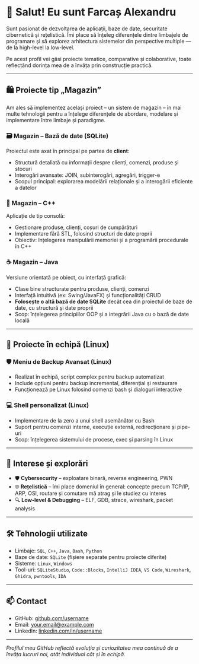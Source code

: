 # 👋 Salut! Eu sunt Farcaș Alexandru

Sunt pasionat de dezvoltarea de aplicații, baze de date, securitate cibernetică și rețelistică. Îmi place să înțeleg diferențele dintre limbajele de programare și să explorez arhitectura sistemelor din perspective multiple — de la high-level la low-level.

Pe acest profil vei găsi proiecte tematice, comparative și colaborative, toate reflectând dorința mea de a învăța prin construcție practică.

---

## 🛍️ Proiecte tip „Magazin”

Am ales să implementez același proiect – un sistem de magazin – în mai multe tehnologii pentru a înțelege diferențele de abordare, modelare și implementare între limbaje și paradigme.

### 🗃️ Magazin – Bază de date (SQLite)
Proiectul este axat în principal pe partea de **client**:
- Structură detaliată cu informații despre clienți, comenzi, produse și stocuri
- Interogări avansate: JOIN, subinterogări, agregări, trigger-e
- Scopul principal: explorarea modelării relaționale și a interogării eficiente a datelor

### 🧾 Magazin – C++
Aplicație de tip consolă:
- Gestionare produse, clienți, coșuri de cumpărături
- Implementare fără STL, folosind structuri de date proprii
- Obiectiv: înțelegerea manipulării memoriei și a programării procedurale în C++

### ☕ Magazin – Java
Versiune orientată pe obiect, cu interfață grafică:
- Clase bine structurate pentru produse, clienți, comenzi
- Interfață intuitivă (ex: Swing/JavaFX) și funcționalități CRUD
- **Folosește o altă bază de date SQLite** decât cea din proiectul de baze de date, cu structură și date proprii
- Scop: înțelegerea principiilor OOP și a integrării Java cu o bază de date locală

---

## 🤝 Proiecte în echipă (Linux)

### 🛡️ Meniu de Backup Avansat (Linux)
- Realizat în echipă, script complex pentru backup automatizat
- Include opțiuni pentru backup incremental, diferențial și restaurare
- Funcționează pe Linux folosind comenzi bash și dialoguri interactive

### 💻 Shell personalizat (Linux)
- Implementare de la zero a unui shell asemănător cu Bash
- Suport pentru comenzi interne, execuție externă, redirecționare și pipe-uri
- Scop: înțelegerea sistemului de procese, exec și parsing în Linux

---

## 🧠 Interese și explorări

- 🛡️ **Cybersecurity** – exploatare binară, reverse engineering, PWN
- 🌐 **Rețelistică** – îmi place domeniul în general: concepte precum TCP/IP, ARP, OSI, routare și comutare mă atrag și le studiez cu interes
- 🔍 **Low-level & Debugging** – ELF, GDB, strace, wireshark, packet analysis

---

## 🛠️ Tehnologii utilizate

- Limbaje: `SQL`, `C++`, `Java`, `Bash`, `Python`
- Baze de date: `SQLite` (fișiere separate pentru proiecte diferite)
- Sisteme: `Linux`, `Windows`
- Tool-uri: `SQLiteStudio`, `Code::Blocks`, `IntelliJ IDEA`, `VS Code`, `Wireshark`, `Ghidra`, `pwntools`, `IDA`

---

## 📫 Contact

- GitHub: [github.com/username](https://github.com/username)
- Email: your.email@example.com
- LinkedIn: [linkedin.com/in/username](https://linkedin.com/in/username)

---

*Profilul meu GitHub reflectă evoluția și curiozitatea mea continuă de a învăța lucruri noi, atât individual cât și în echipă.*
